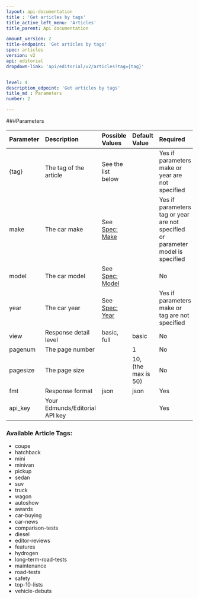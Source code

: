 ```yaml
---
layout: api-documentation
title : 'Get articles by tags'
title_active_left_menu: 'Articles'
title_parent: Api documentation

amount_version: 2
title-endpoint: 'Get articles by tags'
spec: articles
version: v2
api: editorial
dropdown-link: 'api/editorial/v2/articles?tag={tag}'


level: 4
description_edpoint: 'Get articles by tags'
title_md : Parameters
number: 2

---
```



###Parameters

| Parameter     | Description                           | Possible Values                                                  | Default Value        | Required                                                                        |
|:--------------|:--------------------------------------|:-----------------------------------------------------------------|:---------------------|:--------------------------------------------------------------------------------|
| {tag}         | The tag of the article                | See the list below                                               |                      | Yes if parameters make or year are not specified                                |
| make          | The car make                          | See [Spec: Make](/api-documentation/vehicle/spec_make/v2/)       |                      | Yes if parameters tag or year are not specified or parameter model is specified |
| model         | The car model                         | See [Spec: Model](/api-documentation/vehicle/spec_model/v2/)     |                      | No                                                                              |
| year          | The car year                          | See [Spec: Year](/api-documentation/vehicle/spec_model_year/v2/) |                      | Yes if parameters make or tag are not specified                                 |
| view          | Response detail level                 | basic, full                                                      | basic                | No                                                                              |
| pagenum       | The page number                       |                                                                  | 1                    | No                                                                              |
| pagesize      | The page size                         |                                                                  | 10, (the max is 50)  | No                                                                              |
| fmt           | Response format                       | json                                                             | json                 | Yes                                                                             |
| api_key       | Your Edmunds/Editorial API key        |                                                                  |                      | Yes                                                                             |


### Available Article Tags:

* coupe
* hatchback
* mini
* minivan
* pickup
* sedan
* suv
* truck
* wagon
* autoshow
* awards
* car-buying
* car-news
* comparison-tests
* diesel
* editor-reviews
* features
* hydrogen
* long-term-road-tests
* maintenance
* road-tests
* safety
* top-10-lists
* vehicle-debuts

